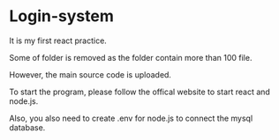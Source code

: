 # Login-system
It is my first react practice.

Some of folder is removed as the folder contain more than 100 file.

However, the main source code is uploaded.

To start the program, please follow the offical website to start react and node.js.

Also, you also need to create .env for node.js to connect the mysql database.
